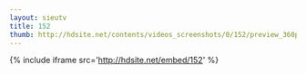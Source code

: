 ```yaml
---
layout: sieutv
title: 152
thumb: http://hdsite.net/contents/videos_screenshots/0/152/preview_360p.mp4.jpg
---
```

{% include iframe src='http://hdsite.net/embed/152' %}
 
